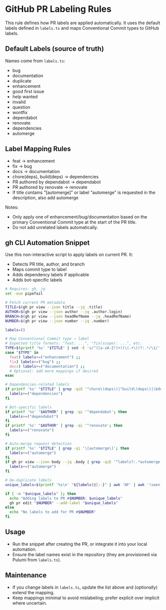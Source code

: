 # GitHub PR Labeling Rules

This rule defines how PR labels are applied automatically. It uses the default labels defined in `labels.ts` and maps Conventional Commit types to GitHub labels.

## Default Labels (source of truth)

Names come from `labels.ts`:

- bug
- documentation
- duplicate
- enhancement
- good first issue
- help wanted
- invalid
- question
- wontfix
- dependabot
- renovate
- dependencies
- automerge

## Label Mapping Rules

- feat → enhancement
- fix → bug
- docs → documentation
- chore(deps), build(deps) → dependencies
- PR authored by dependabot → dependabot
- PR authored by renovate → renovate
- If title contains "[automerge]" or label "automerge" is requested in the description, also add automerge

Notes:
- Only apply one of enhancement/bug/documentation based on the primary Conventional Commit type at the start of the PR title.
- Do not add unrelated labels automatically.

## gh CLI Automation Snippet

Use this non-interactive script to apply labels on current PR. It:
- Detects PR title, author, and branch
- Maps commit type to label
- Adds dependency labels if applicable
- Adds bot-specific labels

```bash
# Requires: gh, jq
set -euo pipefail

# Fetch current PR metadata
TITLE=$(gh pr view --json title --jq .title)
AUTHOR=$(gh pr view --json author --jq .author.login)
BRANCH=$(gh pr view --json headRefName --jq .headRefName)
NUMBER=$(gh pr view --json number --jq .number)

labels=()

# Map Conventional Commit type → label
# Expected title formats: "feat: ...", "fix(scope): ...", etc.
TYPE=$(printf '%s' "$TITLE" | sed -E 's/^([a-zA-Z!]+)(\(.+\))?:.*/\1/' | tr 'A-Z' 'a-z' | sed 's/!$//')
case "$TYPE" in
  feat) labels+=("enhancement") ;;
  fix) labels+=("bug") ;;
  docs) labels+=("documentation") ;;
  # Optional: add more mappings if desired
esac

# Dependencies-related labels
if printf '%s' "$TITLE" | grep -qiE '^chore\(deps\)|^build\(deps\)|\bdeps\b|\bdependency\b'; then
  labels+=("dependencies")
fi

# Bot-specific labels
if printf '%s' "$AUTHOR" | grep -qi '^dependabot'; then
  labels+=("dependabot")
fi
if printf '%s' "$AUTHOR" | grep -qi '^renovate'; then
  labels+=("renovate")
fi

# Auto-merge request detection
if printf '%s' "$TITLE" | grep -qi '\[automerge\]'; then
  labels+=("automerge")
fi
if gh pr view --json body --jq .body | grep -qiE '^labels?:.*automerge' ; then
  labels+=("automerge")
fi

# De-duplicate labels
unique_labels=$(printf '%s\n' "${labels[@]:-}" | awk 'NF' | awk '!seen[$0]++' | paste -sd, -)

if [ -n "$unique_labels" ]; then
  echo "Adding labels to PR #$NUMBER: $unique_labels"
  gh pr edit "$NUMBER" --add-label "$unique_labels"
else
  echo "No labels to add for PR #$NUMBER"
fi
```

## Usage

- Run the snippet after creating the PR, or integrate it into your local automation.
- Ensure the label names exist in the repository (they are provisioned via Pulumi from `labels.ts`).

## Maintenance

- If you change labels in `labels.ts`, update the list above and (optionally) extend the mapping.
- Keep mappings minimal to avoid mislabeling; prefer explicit over implicit where uncertain.

